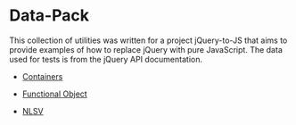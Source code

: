 # Data-Pack

This collection of utilities was written for a project jQuery-to-JS that aims to provide examples of how to replace jQuery with pure JavaScript. The data used for tests is from the jQuery API documentation.

* [Containers](containers/README.md)

* [Functional Object](functional-object/README.md)

* [NLSV](nlsv/README.md)
